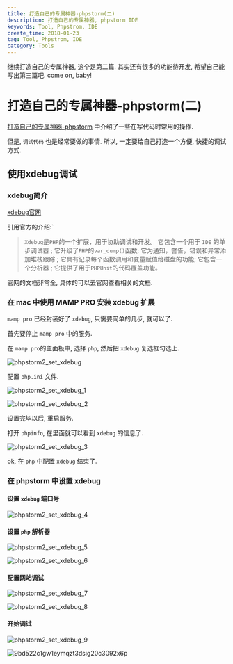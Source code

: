 ```yaml
---
title: 打造自己的专属神器-phpstorm(二)
description: 打造自己的专属神器, phpstorm IDE
keywords: Tool, Phpstrom, IDE
create_time: 2018-01-23
tag: Tool, Phpstrom, IDE
category: Tools
---
```


继续打造自己的专属神器, 这个是第二篇. 其实还有很多的功能待开发, 希望自己能写出第三篇吧. come on, baby!

# 打造自己的专属神器-phpstorm(二)

[打造自己的专属神器-phpstorm](http://www.qiuyuhome.com/2018/01/18/%E6%89%93%E9%80%A0%E8%87%AA%E5%B7%B1%E7%9A%84%E4%B8%93%E5%B1%9E%E7%A5%9E%E5%99%A8-PhpStorm/)
中介绍了一些在写代码时常用的操作.

但是, `调试代码` 也是经常要做的事情. 所以, 一定要给自己打造一个方便, 快捷的调试方式.

## 使用xdebug调试

### xdebug简介

[xdebug官网](https://xdebug.org/)

引用官方的介绍:`

>`Xdebug`是`PHP`的一个扩展，用于协助调试和开发。
>它包含一个用于 `IDE` 的单步调试器 ; 它升级了`PHP`的`var_dump()`函数;
>它为通知，警告，错误和异常添加堆栈跟踪 ;
>它具有记录每个函数调用和变量赋值给磁盘的功能;
>它包含一个分析器 ; 它提供了用于`PHPUnit`的代码覆盖功能。

官网的文档非常全, 具体的可以去官网查看相关的文档.

### 在 mac 中使用 MAMP PRO 安装 xdebug 扩展

`mamp pro` 已经封装好了 `xdebug`, 只需要简单的几步, 就可以了.

首先要停止 `mamp pro` 中的服务.

在 `mamp pro`的主面板中, 选择 `php`, 然后把 `xdebug` 复选框勾选上.

![phpstorm2_set_xdebug](/images/posts/phpstorm2_set_xdebug.png)

配置 `php.ini` 文件.

![phpstorm2_set_xdebug_1](/images/posts/phpstorm2_set_xdebug_1.png)

![phpstorm2_set_xdebug_2](/images/posts/phpstorm2_set_xdebug_2.png)

设置完毕以后, 重启服务.

打开 `phpinfo`, 在里面就可以看到 `xdebug` 的信息了.

![phpstorm2_set_xdebug_3](/images/posts/phpstorm2_set_xdebug_3.png)

ok, 在 `php` 中配置 `xdebug` 结束了.

### 在 phpstorm 中设置 xdebug

#### 设置 `xdebug` 端口号

![phpstorm2_set_xdebug_4](/images/posts/phpstorm2_set_xdebug_4.png)

#### 设置 `php` 解析器

![phpstorm2_set_xdebug_5](/images/posts/phpstorm2_set_xdebug_5.png)

![phpstorm2_set_xdebug_6](/images/posts/phpstorm2_set_xdebug_6.png)

#### 配置网站调试

![phpstorm2_set_xdebug_7](/images/posts/phpstorm2_set_xdebug_7.png)

![phpstorm2_set_xdebug_8](/images/posts/phpstorm2_set_xdebug_8.png)

#### 开始调试

![phpstorm2_set_xdebug_9](/images/posts/phpstorm2_set_xdebug_9.png)

![9bd522c1gw1eymqzt3dsig20c3092x6p](/images/posts/9bd522c1gw1eymqzt3dsig20c3092x6p.gif)
